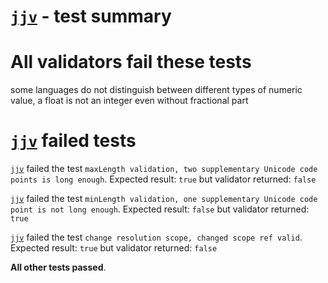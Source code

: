 # [`jjv`](https://github.com/acornejo/jjv) - test summary

# All validators fail these tests

some languages do not distinguish between different types of numeric value, a float is not an integer even without fractional part


# [`jjv`](https://github.com/acornejo/jjv) failed tests

[`jjv`](https://github.com/acornejo/jjv) failed the test `maxLength validation, two supplementary Unicode code points is long enough`. Expected result: `true` but validator returned: `false`

[`jjv`](https://github.com/acornejo/jjv) failed the test `minLength validation, one supplementary Unicode code point is not long enough`. Expected result: `false` but validator returned: `true`

[`jjv`](https://github.com/acornejo/jjv) failed the test `change resolution scope, changed scope ref valid`. Expected result: `true` but validator returned: `false`

**All other tests passed**.
